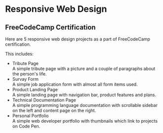 # Responsive Web Design
## FreeCodeCamp Certification

Here are 5 responsive web design projects as a part of FreeCodeCamp certification.

This includes:
- Tribute Page<br>
  A simple tribute page with a picture and a couple of paragraphs about the person's life.
- Survay Form<br>
  A simple job application form with almost all form items used.
- Product Landing Page<br>
  A simple landing page with navigation bar, product features and plans.
- Technical Documentation Page<br>
  A simple programming language documentation with scrollable sidebar on the left and content page on the right.
- Personal Portfolio<br>
  A simple web developer portfolio with thumbnails which link to projects on Code Pen.
